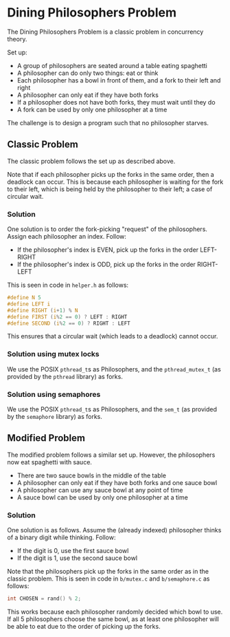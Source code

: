 # Dining Philosophers Problem

The Dining Philosophers Problem is a classic problem in concurrency theory.

Set up:

- A group of philosophers are seated around a table eating spaghetti
- A philosopher can do only two things: eat or think
- Each philosopher has a bowl in front of them, and a fork to their left and right
- A philosopher can only eat if they have both forks
- If a philosopher does not have both forks, they must wait until they do
- A fork can be used by only one philosopher at a time

The challenge is to design a program such that no philosopher starves.

## Classic Problem

The classic problem follows the set up as described above.

Note that if each philosopher picks up the forks in the same order, then a deadlock can occur. This is because each philosopher is waiting for the fork to their left, which is being held by the philosopher to their left; a case of circular wait.

### Solution

One solution is to order the fork-picking "request" of the philosophers. Assign each philosopher an index. Follow:

- If the philosopher's index is EVEN, pick up the forks in the order LEFT-RIGHT
- If the philosopher's index is ODD, pick up the forks in the order RIGHT-LEFT

This is seen in code in `helper.h` as follows:

```c
#define N 5
#define LEFT i
#define RIGHT (i+1) % N
#define FIRST (i%2 == 0) ? LEFT : RIGHT
#define SECOND (i%2 == 0) ? RIGHT : LEFT
```

This ensures that a circular wait (which leads to a deadlock) cannot occur.

### Solution using mutex locks

We use the POSIX `pthread_t`s as Philosophers, and the `pthread_mutex_t` (as provided by the `pthread` library) as forks.

### Solution using semaphores

We use the POSIX `pthread_t`s as Philosophers, and the `sem_t` (as provided by the `semaphore` library) as forks.

## Modified Problem

The modified problem follows a similar set up. However, the philosophers now eat spaghetti with sauce.

- There are two sauce bowls in the middle of the table
- A philosopher can only eat if they have both forks and one sauce bowl
- A philosopher can use any sauce bowl at any point of time
- A sauce bowl can be used by only one philosopher at a time

### Solution

One solution is as follows. Assume the (already indexed) philosopher thinks of a binary digit while thinking. Follow:

- If the digit is 0, use the first sauce bowl
- If the digit is 1, use the second sauce bowl

Note that the philosophers pick up the forks in the same order as in the classic problem. This is seen in code in `b/mutex.c` and `b/semaphore.c` as follows:

```c
int CHOSEN = rand() % 2;
```

This works because each philosopher randomly decided which bowl to use. If all 5 philosophers choose the same bowl, as at least one philosopher will be able to eat due to the order of picking up the forks.